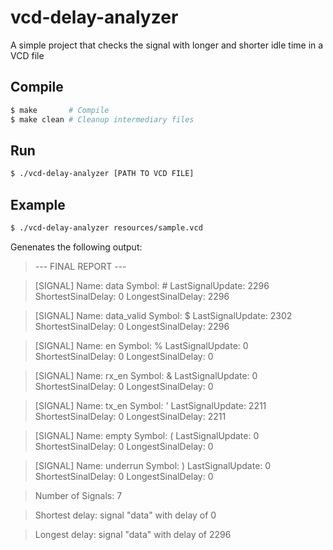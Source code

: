 # vcd-delay-analyzer
A simple project that checks the signal with longer and shorter idle time in a VCD file

Compile
-------
```sh
$ make       # Compile
$ make clean # Cleanup intermediary files
```

Run
---
```sh
$ ./vcd-delay-analyzer [PATH TO VCD FILE]
```

Example
-------
```sh
$ ./vcd-delay-analyzer resources/sample.vcd
```

Genenates the following output:

> --- FINAL REPORT ---

> [SIGNAL] Name: data            Symbol: #   LastSignalUpdate: 2296   ShortestSinalDelay: 0      LongestSinalDelay: 2296

> [SIGNAL] Name: data_valid      Symbol: $   LastSignalUpdate: 2302   ShortestSinalDelay: 0      LongestSinalDelay: 2296

> [SIGNAL] Name: en              Symbol: %   LastSignalUpdate: 0      ShortestSinalDelay: 0      LongestSinalDelay: 0

> [SIGNAL] Name: rx_en           Symbol: &   LastSignalUpdate: 0      ShortestSinalDelay: 0      LongestSinalDelay: 0

> [SIGNAL] Name: tx_en           Symbol: '   LastSignalUpdate: 2211   ShortestSinalDelay: 0      LongestSinalDelay: 2211

> [SIGNAL] Name: empty           Symbol: (   LastSignalUpdate: 0      ShortestSinalDelay: 0      LongestSinalDelay: 0

> [SIGNAL] Name: underrun        Symbol: )   LastSignalUpdate: 0      ShortestSinalDelay: 0      LongestSinalDelay: 0

> Number of Signals: 7

> Shortest delay: signal "data" with delay of 0

> Longest  delay: signal "data" with delay of 2296
